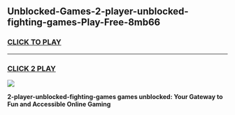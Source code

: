 
## Unblocked-Games-2-player-unblocked-fighting-games-Play-Free-8mb66
<h3>
<a href="https://premium76.site?title=2-player-unblocked-fighting-games&ref=21A">CLICK TO PLAY</a></h3>
<hr>

<h3>
<a href="https://premium76.site?title=2-player-unblocked-fighting-games&ref=21A">CLICK 2 PLAY</a>
  
</h3>

<a href="https://premium76.site?title=2-player-unblocked-fighting-games&ref=21A"><img src="https://clearcache.store/games.png"></a>


**2-player-unblocked-fighting-games games unblocked: Your Gateway to Fun and Accessible Online Gaming**

